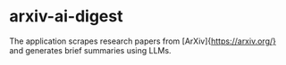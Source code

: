 # arxiv-ai-digest
The application scrapes research papers from [ArXiv]{https://arxiv.org/} and generates brief summaries using LLMs.
